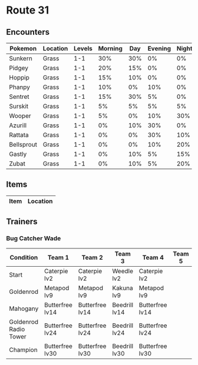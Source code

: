 # Route 31

## Encounters
| Pokemon | Location | Levels | Morning | Day | Evening | Night |
|---|---|---|---|---|---|---|
| Sunkern | Grass | 1-1 | 30% | 30% | 0% | 0% |
| Pidgey | Grass | 1-1 | 20% | 15% | 0% | 0% |
| Hoppip | Grass | 1-1 | 15% | 10% | 0% | 0% |
| Phanpy | Grass | 1-1 | 10% | 0% | 10% | 0% |
| Sentret | Grass | 1-1 | 15% | 30% | 5% | 0% |
| Surskit | Grass | 1-1 | 5% | 5% | 5% | 5% |
| Wooper | Grass | 1-1 | 5% | 0% | 10% | 30% |
| Azurill | Grass | 1-1 | 0% | 10% | 30% | 0% |
| Rattata | Grass | 1-1 | 0% | 0% | 30% | 10% |
| Bellsprout | Grass | 1-1 | 0% | 0% | 10% | 20% |
| Gastly | Grass | 1-1 | 0% | 10% | 5% | 15% |
| Zubat | Grass | 1-1 | 0% | 10% | 5% | 20% |

## Items
| Item | Location |
|---|---|

## Trainers
### Bug Catcher Wade
| Condition | Team 1 | Team 2 | Team 3 | Team 4 | Team 5 | Team 6 |
|---|---|---|---|---|---|---|
| Start | Caterpie lv2 | Caterpie lv2 | Weedle lv2 | Caterpie lv2 | | |
| Goldenrod | Metapod lv9 | Metapod lv9 | Kakuna lv9 | Metapod lv9 | | |
| Mahogany | Butterfree lv14 | Butterfree lv14 | Beedrill lv14 | Butterfree lv14 | | |
| Goldenrod Radio Tower | Butterfree lv24 | Butterfree lv24 | Beedrill lv24 | Butterfree lv24 | | |
| Champion | Butterfree lv30 | Butterfree lv30 | Beedrill lv30 | Butterfree lv30 | | |
